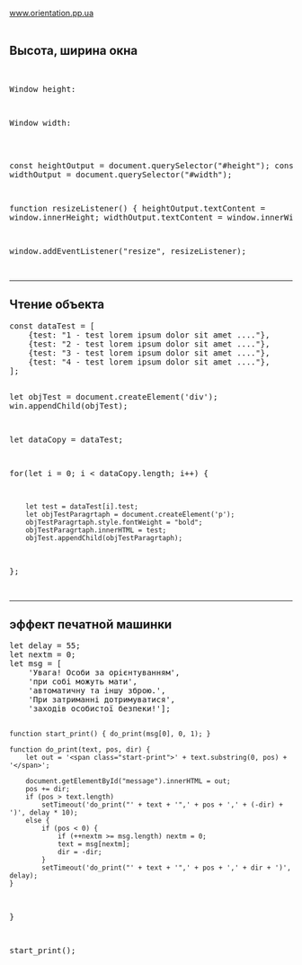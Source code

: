 <a href="https://dmitriy-1986.github.io/Orientation/">www.orientation.pp.ua</a>
<br><br>
<h2>Высота, ширина окна</h2>
<pre>

<p>Window height: <span id="height"></span></p>
<p>Window width: <span id="width"></span></p>
    
const heightOutput = document.querySelector("#height");
const widthOutput = document.querySelector("#width");

function resizeListener() {
        heightOutput.textContent = window.innerHeight;
        widthOutput.textContent = window.innerWidth;
}

window.addEventListener("resize", resizeListener);

</pre>

<hr>
<h2>Чтение объекта</h2>
<pre>
const dataTest = [
    {test: "1 - test lorem ipsum dolor sit amet ...."},
    {test: "2 - test lorem ipsum dolor sit amet ...."},
    {test: "3 - test lorem ipsum dolor sit amet ...."},
    {test: "4 - test lorem ipsum dolor sit amet ...."},
];

let objTest = document.createElement('div');
win.appendChild(objTest);

let dataCopy = dataTest;

for(let i = 0; i < dataCopy.length; i++) {

        let test = dataTest[i].test;
        let objTestParagrtaph = document.createElement('p');
        objTestParagrtaph.style.fontWeight = "bold";
        objTestParagrtaph.innerHTML = test;  
        objTest.appendChild(objTestParagrtaph);
        
};       
</pre>
<hr>
<h2>эффект печатной машинки</h2>
<pre>
let delay = 55;
let nextm = 0;
let msg = [
    'Увага! Особи за орієнтуванням',
    'при собі можуть мати',
    'автоматичну та іншу зброю.',
    'При затриманні дотримуватися',
    'заходів особистої безпеки!'];

    function start_print() { do_print(msg[0], 0, 1); }

    function do_print(text, pos, dir) {
        let out = '<span class="start-print">' + text.substring(0, pos) + '</span>';

        document.getElementById("message").innerHTML = out;
        pos += dir;
        if (pos > text.length)
            setTimeout('do_print("' + text + '",' + pos + ',' + (-dir) + ')', delay * 10);
        else {
            if (pos < 0) {
                if (++nextm >= msg.length) nextm = 0;
                text = msg[nextm];
                dir = -dir;
            }
            setTimeout('do_print("' + text + '",' + pos + ',' + dir + ')', delay);
    }
}

start_print();
</pre>
